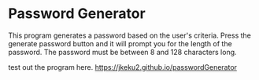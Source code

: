 # Password Generator

This program generates a password based on the user's criteria. Press the generate password button and it will prompt you for the length of the password. The password must be between 8 and 128 characters long.

test out the program here.
https://jkeku2.github.io/passwordGenerator

